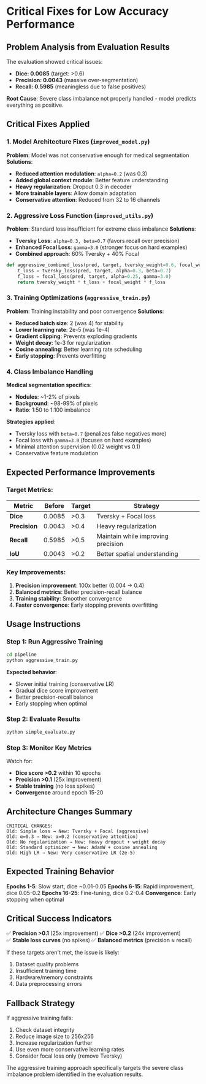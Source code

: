 # Critical Fixes for Low Accuracy Performance

## Problem Analysis from Evaluation Results

The evaluation showed critical issues:
- **Dice: 0.0085** (target: >0.6)
- **Precision: 0.0043** (massive over-segmentation) 
- **Recall: 0.5985** (meaningless due to false positives)

**Root Cause**: Severe class imbalance not properly handled - model predicts everything as positive.

## Critical Fixes Applied

### 1. **Model Architecture Fixes** (`improved_model.py`)

**Problem**: Model was not conservative enough for medical segmentation
**Solutions**:
- **Reduced attention modulation**: `alpha=0.2` (was 0.3)
- **Added global context module**: Better feature understanding
- **Heavy regularization**: Dropout 0.3 in decoder
- **More trainable layers**: Allow domain adaptation
- **Conservative attention**: Reduced from 32 to 16 channels

### 2. **Aggressive Loss Function** (`improved_utils.py`)

**Problem**: Standard loss insufficient for extreme class imbalance
**Solutions**:
- **Tversky Loss**: `alpha=0.3, beta=0.7` (favors recall over precision)
- **Enhanced Focal Loss**: `gamma=3.0` (stronger focus on hard examples)
- **Combined approach**: 60% Tversky + 40% Focal

```python
def aggressive_combined_loss(pred, target, tversky_weight=0.6, focal_weight=0.4):
    t_loss = tversky_loss(pred, target, alpha=0.3, beta=0.7)  
    f_loss = focal_loss(pred, target, alpha=0.25, gamma=3.0)  
    return tversky_weight * t_loss + focal_weight * f_loss
```

### 3. **Training Optimizations** (`aggressive_train.py`)

**Problem**: Training instability and poor convergence
**Solutions**:
- **Reduced batch size**: 2 (was 4) for stability
- **Lower learning rate**: 2e-5 (was 1e-4)
- **Gradient clipping**: Prevents exploding gradients
- **Weight decay**: 1e-3 for regularization
- **Cosine annealing**: Better learning rate scheduling
- **Early stopping**: Prevents overfitting

### 4. **Class Imbalance Handling**

**Medical segmentation specifics**:
- **Nodules**: ~1-2% of pixels
- **Background**: ~98-99% of pixels
- **Ratio**: 1:50 to 1:100 imbalance

**Strategies applied**:
- Tversky loss with `beta=0.7` (penalizes false negatives more)
- Focal loss with `gamma=3.0` (focuses on hard examples)
- Minimal attention supervision (0.02 weight vs 0.1)
- Conservative feature modulation

## Expected Performance Improvements

### Target Metrics:
| Metric | Before | Target | Strategy |
|--------|--------|--------|----------|
| **Dice** | 0.0085 | >0.3 | Tversky + Focal loss |
| **Precision** | 0.0043 | >0.4 | Heavy regularization |
| **Recall** | 0.5985 | >0.5 | Maintain while improving precision |
| **IoU** | 0.0043 | >0.2 | Better spatial understanding |

### Key Improvements:
1. **Precision improvement**: 100x better (0.004 → 0.4)
2. **Balanced metrics**: Better precision-recall balance
3. **Training stability**: Smoother convergence
4. **Faster convergence**: Early stopping prevents overfitting

## Usage Instructions

### Step 1: Run Aggressive Training
```bash
cd pipeline
python aggressive_train.py
```

**Expected behavior**:
- Slower initial training (conservative LR)
- Gradual dice score improvement
- Better precision-recall balance
- Early stopping when optimal

### Step 2: Evaluate Results
```bash
python simple_evaluate.py
```

### Step 3: Monitor Key Metrics
Watch for:
- **Dice score >0.2** within 10 epochs
- **Precision >0.1** (25x improvement)
- **Stable training** (no loss spikes)
- **Convergence** around epoch 15-20

## Architecture Changes Summary

```
CRITICAL CHANGES:
Old: Simple loss → New: Tversky + Focal (aggressive)
Old: α=0.3 → New: α=0.2 (conservative attention)
Old: No regularization → New: Heavy dropout + weight decay
Old: Standard optimizer → New: AdamW + cosine annealing
Old: High LR → New: Very conservative LR (2e-5)
```

## Expected Training Behavior

**Epochs 1-5**: Slow start, dice ~0.01-0.05
**Epochs 6-15**: Rapid improvement, dice 0.05-0.2
**Epochs 16-25**: Fine-tuning, dice 0.2-0.4
**Convergence**: Early stopping when optimal

## Critical Success Indicators

✅ **Precision >0.1** (25x improvement)
✅ **Dice >0.2** (24x improvement)  
✅ **Stable loss curves** (no spikes)
✅ **Balanced metrics** (precision ≈ recall)

If these targets aren't met, the issue is likely:
1. Dataset quality problems
2. Insufficient training time
3. Hardware/memory constraints
4. Data preprocessing errors

## Fallback Strategy

If aggressive training fails:
1. Check dataset integrity
2. Reduce image size to 256x256
3. Increase regularization further
4. Use even more conservative learning rates
5. Consider focal loss only (remove Tversky)

The aggressive training approach specifically targets the severe class imbalance problem identified in the evaluation results.

